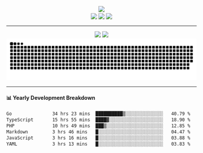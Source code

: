 <p align="center">
  <img src="https://readme-typing-svg.herokuapp.com?font=Fira+Code&pause=1000&color=FF69B4&center=true&vCenter=true&width=435&lines=%F0%9F%8F%B3%EF%B8%8F%E2%80%8D%E2%9A%A7%EF%B8%8F+BaiYi's+GitHub+Profile+%F0%9F%8F%B3%EF%B8%8F%E2%80%8D%E2%9A%A7%EF%B8%8F" />
  <br>
  <a href="https://mtf.wiki/"><img src="https://img.shields.io/static/v1?label=Gender&message=Male-To-Female&color=ff69b4&style=for-the-badge" /></a>
  <a href="https://github.com/WhiteElytra"><img src="https://img.shields.io/github/followers/WhiteElytra?label=github%20followers&logo=github&style=for-the-badge" /></a>
  <a href="https://twitter.com/WhiteElytra"><img src="https://img.shields.io/twitter/follow/WhiteElytra?label=twitter%20%40WhiteElytra&logo=twitter&style=for-the-badge" /></a>
</p>

-----

<p align="center">
  <img src="https://github-readme-stats.vercel.app/api?username=WhiteElytra&count_private=true&show_icons=true&theme=buefy" width="400" />
  <img src="https://streak-stats.demolab.com/?user=WhiteElytra" width="400" />
  <br>
  <img src="https://github.com/WhiteElytra/WhiteElytra/raw/output/github-contribution-grid-snake.svg" />
</p>

-----

#### 📊 Yearly Development Breakdown

<!--START_SECTION:waka-->

```text
Go               34 hrs 23 mins  ██████████▒░░░░░░░░░░░░░░   40.79 %
TypeScript       15 hrs 55 mins  ████▓░░░░░░░░░░░░░░░░░░░░   18.90 %
PHP              10 hrs 49 mins  ███▒░░░░░░░░░░░░░░░░░░░░░   12.85 %
Markdown         3 hrs 46 mins   █░░░░░░░░░░░░░░░░░░░░░░░░   04.47 %
JavaScript       3 hrs 16 mins   █░░░░░░░░░░░░░░░░░░░░░░░░   03.88 %
YAML             3 hrs 13 mins   █░░░░░░░░░░░░░░░░░░░░░░░░   03.83 %
```

<!--END_SECTION:waka-->
